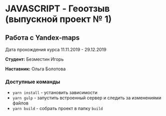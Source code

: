 # JAVASCRIPT - Геоотзыв (выпускной проект № 1)
## Работа с Yandex-maps

Дата прохождения курса 11.11.2019 - 29.12.2019

**Студент:** Безместин Игорь

**Наставник:** Ольга Болотова
 
### Доступные команды

* `yarn install` - установить зависимости
* `yarn gulp` - запустить встроенный сервер и следить за изменениями файлов
* `yarn build` - собрать проект в папку `build`
